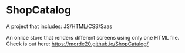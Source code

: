 # ShopCatalog
A project that includes: JS/HTML/CSS/Saas

An onlice store that renders different screens using only one HTML file.
Check is out here:
https://morde20.github.io/ShopCatalog/
